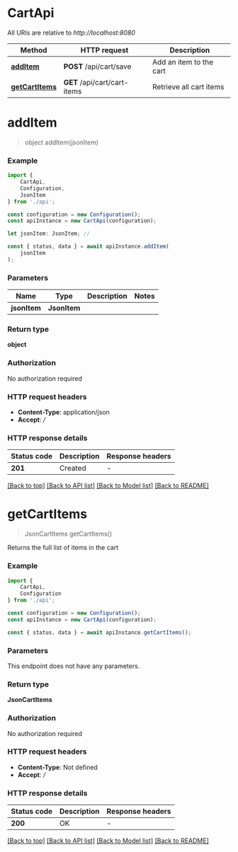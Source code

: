 # CartApi

All URIs are relative to *http://localhost:8080*

|Method | HTTP request | Description|
|------------- | ------------- | -------------|
|[**addItem**](#additem) | **POST** /api/cart/save | Add an item to the cart|
|[**getCartItems**](#getcartitems) | **GET** /api/cart/cart-items | Retrieve all cart items|

# **addItem**
> object addItem(jsonItem)


### Example

```typescript
import {
    CartApi,
    Configuration,
    JsonItem
} from './api';

const configuration = new Configuration();
const apiInstance = new CartApi(configuration);

let jsonItem: JsonItem; //

const { status, data } = await apiInstance.addItem(
    jsonItem
);
```

### Parameters

|Name | Type | Description  | Notes|
|------------- | ------------- | ------------- | -------------|
| **jsonItem** | **JsonItem**|  | |


### Return type

**object**

### Authorization

No authorization required

### HTTP request headers

 - **Content-Type**: application/json
 - **Accept**: */*


### HTTP response details
| Status code | Description | Response headers |
|-------------|-------------|------------------|
|**201** | Created |  -  |

[[Back to top]](#) [[Back to API list]](../README.md#documentation-for-api-endpoints) [[Back to Model list]](../README.md#documentation-for-models) [[Back to README]](../README.md)

# **getCartItems**
> JsonCartItems getCartItems()

Returns the full list of items in the cart

### Example

```typescript
import {
    CartApi,
    Configuration
} from './api';

const configuration = new Configuration();
const apiInstance = new CartApi(configuration);

const { status, data } = await apiInstance.getCartItems();
```

### Parameters
This endpoint does not have any parameters.


### Return type

**JsonCartItems**

### Authorization

No authorization required

### HTTP request headers

 - **Content-Type**: Not defined
 - **Accept**: */*


### HTTP response details
| Status code | Description | Response headers |
|-------------|-------------|------------------|
|**200** | OK |  -  |

[[Back to top]](#) [[Back to API list]](../README.md#documentation-for-api-endpoints) [[Back to Model list]](../README.md#documentation-for-models) [[Back to README]](../README.md)


